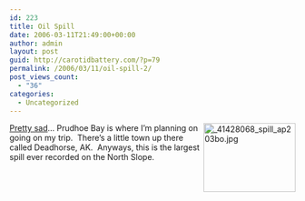 ```yaml
---
id: 223
title: Oil Spill
date: 2006-03-11T21:49:00+00:00
author: admin
layout: post
guid: http://carotidbattery.com/?p=79
permalink: /2006/03/11/oil-spill-2/
post_views_count:
  - "36"
categories:
  - Uncategorized
---
```

[<img title="oilspill" src="http://old.carotidbattery.com/wp-content/uploads/2016/03/41428068_spill_ap203bo.jpg" alt="_41428068_spill_ap203bo.jpg" width="162" height="121" align="right" border="0" />Pretty sad](http://news.bbc.co.uk/2/hi/americas/4795866.stm)&#8230; Prudhoe Bay is where I&#8217;m planning on going on my trip.  There&#8217;s a little town up there called Deadhorse, AK.  Anyways, this is the largest spill ever recorded on the North Slope.